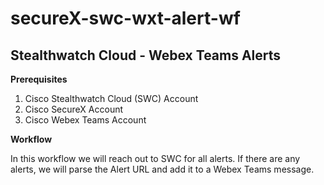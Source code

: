 # secureX-swc-wxt-alert-wf

## Stealthwatch Cloud - Webex Teams Alerts

**Prerequisites**
1. Cisco Stealthwatch Cloud (SWC) Account
2. Cisco SecureX Account
3. Cisco Webex Teams Account

**Workflow**

In this workflow we will reach out to SWC for all alerts. If there are any alerts, we will parse the Alert URL and add it to a Webex Teams message.
